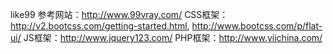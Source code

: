 like99
参考网站：http://www.99vray.com/
CSS框架：http://v2.bootcss.com/getting-started.html, http://www.bootcss.com/p/flat-ui/
JS框架：http://www.jquery123.com/
PHP框架：http://www.yiichina.com/
